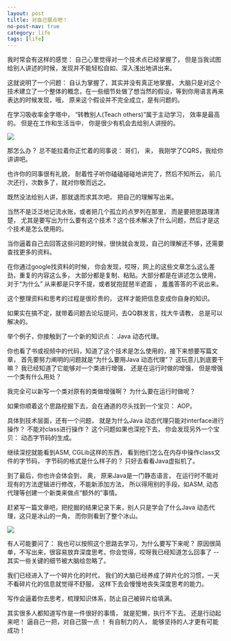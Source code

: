 ```yaml
---
layout: post
tiltle: 对自己狠点吧！
no-post-nav: true
category: life
tags: [life]
---
```


我时常会有这样的感觉： 自己心里觉得对一个技术点已经掌握了， 但是当我试图给别人讲述的时候，发现并不能轻松自如、深入浅出地讲出来。



这就说明了一个问题： 自认为掌握了，其实并没有真正地掌握， 大脑只是对这个技术建立了一个整体的概念，在一些细节处做了想当然的假设，等到你用语言再来表达的时候发现，哦， 原来这个假设并不完全成立，是有问题的。



在学习吸收率金字塔中， “转教别人(Teach others)”属于主动学习， 效率是最高的。 但是在工作和生活当中， 你是很少有机会去给别人讲授的。

![](https://github.com/love-mh-forever/love-mh-forever.github.io/blob/master/assets/images/2018/life/640.webp)

那怎么办？ 总不能拉着你正忙着的同事说： 哥们， 来， 我刚学了CQRS，我给你讲讲吧。



也许你的同事很有礼貌， 耐着性子听你磕磕碰碰地讲完了，然后不知所云， 前几次还行，次数多了，就对你敬而远之。



既然没法给别人讲，那就退而求其次吧， 把自己的理解写出来。



当然不是泛泛地记流水账，或者把几个孤立的点罗列在那里， 而是要把思路理清楚， 尤其是要写出为什么要有这个技术？这个技术解决了什么问题，然后才是这个技术是怎么使用的。　



当你逼着自己去回答这些问题的时候，很快就会发现，自己的理解还不够，还需要查找更多的资料。



在你通过google找资料的时候， 你会发现，哎呀，网上的这些文章怎么这么差劲，重复的内容这么多， 大部分都是复制、粘贴。大部分都是在讲述怎么使用， 对于“为什么” 从来都是只字不提，或者犹抱琵琶半遮面 ， 羞羞答答的不说出来。



这个整理资料和思考的过程是很珍贵的， 这样才能把信息变成你自身的知识。



如果实在搞不定，就带着问题去论坛提问，去QQ群发言，找大牛请教， 总是可以解决的。



举个例子，你接触到了一个新的知识点： Java 动态代理。



你也看了书或视频中的代码，知道了这个技术是怎么使用的，接下来想要写篇文章， 首先要努力阐明的问题就是“为什么要用Java 动态代理”？   这玩意儿到底要干嘛？ 我已经知道了它能够对一个类进行增强， 还是在运行时做的增强， 但是增强一个类有什么用处？



我完全可以新写一个类对原有的类做增强啊？ 为什么要在运行时做呢？



如果你顺着这个思路挖掘下去，会在通道的尽头找到一个宝贝： AOP。



具体到技术层面，还有一个问题， 就是为什么Java 动态代理只能对interface进行操作？  不能对class进行操作？    这个问题如果也深挖下去， 你会发现另外一个宝贝： 动态字节码的生成。



继续深挖就能看到ASM, CGLib这样的东西， 看到他们怎么在内存中操作class文件的字节码， 字节码的格式是什么样子的？ 只好去看看Java虚拟机了。



到了最后，你也许会体会到， 奥， 原来Java是一门静态语言，  在运行时不能对现有的方法逻辑进行修改，不能新添加方法， 所以得用别的手段，如ASM, 动态代理等创建一个新类来做点“额外的”事情。



赶紧写一篇文章吧，把挖掘的结果记录下来，别人只是学会了什么Java 动态代理，这只是冰山的一角，  而你则看到了整个冰山。

![](https://github.com/love-mh-forever/love-mh-forever.github.io/blob/master/assets/images/2018/life/641.webp)




有人可能要问了： 我也可以按照这个思路去学习，为什么要写下来呢？  原因很简单，不写出来，很容易放弃深度思考。你会觉得，哎呀我已经知道怎么回事了 -- 其实一些关键的细节被大脑给忽略了。



我们已经进入了一个碎片化的时代， 我们的大脑已经养成了碎片化的习惯，一天不看碎片化的信息就觉得不舒服， 这样下去会慢慢地丧失深度思考的能力。



写作会逼着你去思考，梳理知识体系，防止自己被碎片给填满。



其实很多人都知道写作是一件很好的事情， 就是犯懒，执行不下去。 还是行动起来吧！ 逼自己一把，对自己狠一点 ！  有自制力的人， 能够坚持的人才更有可能成功！